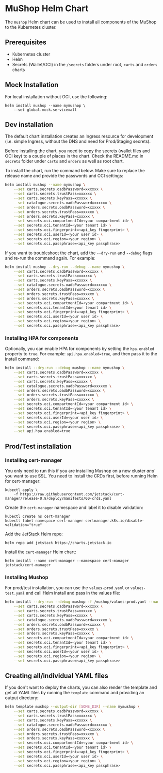 # MuShop Helm Chart

The `mushop` Helm chart can be used to install all components of the MuShop to the Kubernetes cluster.

## Prerequisites

- Kubernetes cluster
- Helm
- Secrets (Wallet/OCI) in the `/secrets` folders under root, `carts` and `orders` charts

## Mock Installation

For local installation without OCI, use the following:

```text
helm install mushop --name mymushop \
    --set global.mock.service=all
```

## Dev installation

The default chart installation creates an Ingress resource for development (i.e. simple Ingress, without the DNS and need for Prod/Staging secrets).

Before installing the chart, you need to copy the secrets (wallet files and OCI key) to a couple of places in the chart. Check the README.md in `secrets` folder under `carts` and `orders` as well as root chart.

To install the chart, run the command below. Make sure to replace the release name and provide the passwords and OCI settings:

```bash
helm install mushop --name mymushop \
    --set carts.secrets.oadbPassword=xxxxxx \
    --set carts.secrets.trustPass=xxxxxx \
    --set carts.secrets.keyPass=xxxxxx \
    --set catalogue.secrets.oadbPassword=xxxxxx \
    --set orders.secrets.oadbPassword=xxxxxx \
    --set orders.secrets.trustPass=xxxxxx \
    --set orders.secrets.keyPass=xxxxxx \
    --set secrets.oci.compartmentId=<your compartment id> \
    --set secrets.oci.tenantId=<your tenant id> \
    --set secrets.oci.fingerprint=<api_key fingerprint> \
    --set secrets.oci.userId=<your user id> \
    --set secrets.oci.region=<your region> \
    --set secrets.oci.passphrase=<api_key passphrase>
```

If you want to troubleshoot the chart, add the `--dry-run` and `--debug` flags and re-run the command again. For example:

```bash
helm install mushop --dry-run --debug --name mymushop \
    --set carts.secrets.oadbPassword=xxxxxx \
    --set carts.secrets.trustPass=xxxxxx \
    --set carts.secrets.keyPass=xxxxxx \
    --set catalogue.secrets.oadbPassword=xxxxxx \
    --set orders.secrets.oadbPassword=xxxxxx \
    --set orders.secrets.trustPass=xxxxxx \
    --set orders.secrets.keyPass=xxxxxx \
    --set secrets.oci.compartmentId=<your compartment id> \
    --set secrets.oci.tenantId=<your tenant id> \
    --set secrets.oci.fingerprint=<api_key fingerprint> \
    --set secrets.oci.userId=<your user id> \
    --set secrets.oci.region=<your region> \
    --set secrets.oci.passphrase=<api_key passphrase>
```

### Installing HPA for components

Optionally, you can enable HPA for components by setting the `hpa.enabled` property to `true`. For example: `api.hpa.enabled=true`, and then pass it to the install command:

```bash
helm install --dry-run --debug mushop --name mymushop \
    --set carts.secrets.oadbPassword=xxxxxx \
    --set carts.secrets.trustPass=xxxxxx \
    --set carts.secrets.keyPass=xxxxxx \
    --set catalogue.secrets.oadbPassword=xxxxxx \
    --set orders.secrets.oadbPassword=xxxxxx \
    --set orders.secrets.trustPass=xxxxxx \
    --set orders.secrets.keyPass=xxxxxx \
    --set secrets.oci.compartmentId=<your compartment id> \
    --set secrets.oci.tenantId=<your tenant id> \
    --set secrets.oci.fingerprint=<api_key fingerprint> \
    --set secrets.oci.userId=<your user id> \
    --set secrets.oci.region=<your region> \
    --set secrets.oci.passphrase=<api_key passphrase> \
    --set api.hpa.enabled=true
```

## Prod/Test installation

### Installing cert-manager

You only need to run this if you are installing Mushop on a new cluster *and* you want to use SSL. You need to install the CRDs first, before running Helm for cert-manager:

```
kubectl apply \
    -f https://raw.githubusercontent.com/jetstack/cert-manager/release-0.9/deploy/manifests/00-crds.yaml
```

Create the `cert-manager` namespace and label it to disable validation:

```
kubectl create ns cert-manager
kubectl label namespace cert-manager certmanager.k8s.io/disable-validation="true"
```

Add the JetStack Helm repo:

```
helm repo add jetstack https://charts.jetstack.io
```

Install the `cert-manager` Helm chart:

```
helm install --name cert-manager --namespace cert-manager jetstack/cert-manager
```

### Installing Mushop

For prod/test installation, you can use the `values-prod.yaml` or `values-test.yaml` and call Helm install and pass in the values file:

```bash
helm install --dry-run --debug mushop -f /mushop/values-prod.yaml --name mymushop \
    --set carts.secrets.oadbPassword=xxxxxx \
    --set carts.secrets.trustPass=xxxxxx \
    --set carts.secrets.keyPass=xxxxxx \
    --set catalogue.secrets.oadbPassword=xxxxxx \
    --set orders.secrets.oadbPassword=xxxxxx \
    --set orders.secrets.trustPass=xxxxxx \
    --set orders.secrets.keyPass=xxxxxx \
    --set secrets.oci.compartmentId=<your compartment id> \
    --set secrets.oci.tenantId=<your tenant id> \
    --set secrets.oci.fingerprint=<api_key fingerprint> \
    --set secrets.oci.userId=<your user id> \
    --set secrets.oci.region=<your region> \
    --set secrets.oci.passphrase=<api_key passphrase>
```

## Creating all/individual YAML files

If you don't want to deploy the charts, you can also render the template and get all YAML files by running the `template` command and providing an output directory:

```bash
helm template mushop --output-dir [SOME_DIR] --name mymushop \
    --set carts.secrets.oadbPassword=xxxxxx \
    --set carts.secrets.trustPass=xxxxxx \
    --set carts.secrets.keyPass=xxxxxx \
    --set catalogue.secrets.oadbPassword=xxxxxx \
    --set orders.secrets.oadbPassword=xxxxxx \
    --set orders.secrets.trustPass=xxxxxx \
    --set orders.secrets.keyPass=xxxxxx \
    --set secrets.oci.compartmentId=<your compartment id> \
    --set secrets.oci.tenantId=<your tenant id> \
    --set secrets.oci.fingerprint=<api_key fingerprint> \
    --set secrets.oci.userId=<your user id> \
    --set secrets.oci.region=<your region> \
    --set secrets.oci.passphrase=<api_key passphrase>
```
